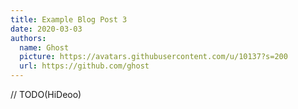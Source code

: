 ```yaml
---
title: Example Blog Post 3
date: 2020-03-03
authors:
  name: Ghost
  picture: https://avatars.githubusercontent.com/u/10137?s=200
  url: https://github.com/ghost
---
```


// TODO(HiDeoo)
